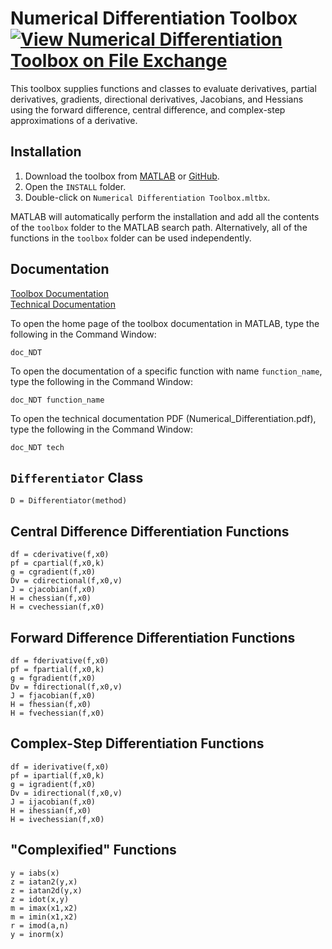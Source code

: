 # Numerical Differentiation Toolbox [![View Numerical Differentiation Toolbox on File Exchange](https://www.mathworks.com/matlabcentral/images/matlab-file-exchange.svg)](https://www.mathworks.com/matlabcentral/fileexchange/97267-numerical-differentiation-toolbox)

This toolbox supplies functions and classes to evaluate derivatives, partial derivatives, gradients, directional derivatives, Jacobians, and Hessians using the forward difference, central difference, and complex-step approximations of a derivative.


## Installation

1. Download the toolbox from [MATLAB](https://www.mathworks.com/matlabcentral/fileexchange/97267-numerical-differentiation-toolbox) or [GitHub](https://github.com/tamaskis/Numerical_Differentiation_Toolbox-MATLAB).
2. Open the `INSTALL` folder.
3. Double-click on `Numerical Differentiation Toolbox.mltbx`.

MATLAB will automatically perform the installation and add all the contents of the `toolbox` folder to the MATLAB search path. Alternatively, all of the functions in the `toolbox` folder can be used independently.


## Documentation

[Toolbox Documentation](https://tamaskis.github.io/Numerical_Differentiation_Toolbox-MATLAB/)\
[Technical Documentation](https://tamaskis.github.io/files/Numerical_Differentiation.pdf)

To open the home page of the toolbox documentation in MATLAB, type the following in the Command Window:

```
doc_NDT
```

To open the documentation of a specific function with name `function_name`, type the following in the Command Window:

```
doc_NDT function_name
```

To open the technical documentation PDF (Numerical_Differentiation.pdf), type the following in the Command Window:

```
doc_NDT tech
```


## `Differentiator` Class

`D = Differentiator(method)`


## Central Difference Differentiation Functions

`df = cderivative(f,x0)`\
`pf = cpartial(f,x0,k)`\
`g = cgradient(f,x0)`\
`Dv = cdirectional(f,x0,v)`\
`J = cjacobian(f,x0)`\
`H = chessian(f,x0)`\
`H = cvechessian(f,x0)`


## Forward Difference Differentiation Functions

`df = fderivative(f,x0)`\
`pf = fpartial(f,x0,k)`\
`g = fgradient(f,x0)`\
`Dv = fdirectional(f,x0,v)`\
`J = fjacobian(f,x0)`\
`H = fhessian(f,x0)`\
`H = fvechessian(f,x0)`


## Complex-Step Differentiation Functions

`df = iderivative(f,x0)`\
`pf = ipartial(f,x0,k)`\
`g = igradient(f,x0)`\
`Dv = idirectional(f,x0,v)`\
`J = ijacobian(f,x0)`\
`H = ihessian(f,x0)`\
`H = ivechessian(f,x0)`


## "Complexified" Functions
`y = iabs(x)`\
`z = iatan2(y,x)`\
`z = iatan2d(y,x)`\
`z = idot(x,y)`\
`m = imax(x1,x2)`\
`m = imin(x1,x2)`\
`r = imod(a,n)`\
`y = inorm(x)`
